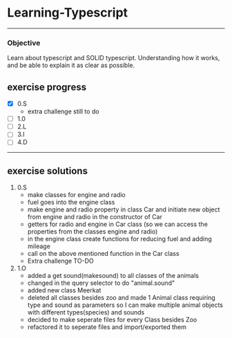 # Learning-Typescript
---

### Objective
Learn about typescript and SOLID typescript. Understanding how it works, and be able to explain it as clear as possible.


## exercise progress
- [x] 0.S
  - extra challenge still to do
- [ ] 1.0
- [ ] 2.L
- [ ] 3.I
- [ ] 4.D
---

## exercise solutions
1. 0.S
    -  make classes for engine and radio
    -  fuel goes into the engine class
    -  make engine and radio property in class Car and initiate new object from engine and radio in the constructor of Car
    -  getters for radio and engine in Car class (so we can access the properties from the classes engine and radio)
    -  in the engine class create functions for reducing fuel and adding mileage
    -  call on the above mentioned function in the Car class
      -  Extra challenge TO-DO
2. 1.O
   - added a get sound(makesound) to all classes of the animals 
   - changed in the query selector to do "animal.sound"
   - added new class Meerkat
   - deleted all classes besides zoo and made 1 Animal class requiring type and sound as parameters so I can make multiple animal objects with different types(species) and sounds
   - decided to make seperate files for every Class besides Zoo
   - refactored it to seperate files and import/exported them